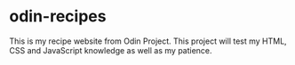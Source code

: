 # odin-recipes
This is my recipe website from Odin Project. This project will test my HTML, CSS and JavaScript knowledge as well as my patience.

